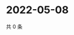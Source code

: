 # 2022-05-08

共 0 条

<!-- BEGIN WEIBO -->
<!-- 最后更新时间 Sun May 08 2022 20:27:14 GMT+0800 (China Standard Time) -->

<!-- END WEIBO -->
